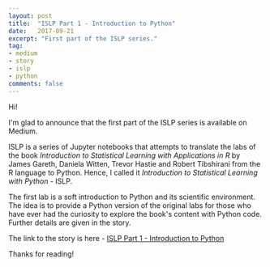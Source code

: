 ```yaml
---
layout: post
title:  "ISLP Part 1 - Introduction to Python"
date:   2017-09-21
excerpt: "First part of the ISLP series."
tag:
- medium
- story
- islp
- python
comments: false
---
```


Hi!

I'm glad to announce that the first part of the ISLP series is available on Medium.

ISLP is a series of Jupyter notebooks that attempts to translate the labs of the
book _Introduction to Statistical Learning with Applications in R_ by James Gareth,
Daniela Witten, Trevor Hastie and Robert Tibshirani from the R language to Python.
Hence, I called it _Introduction to Statistical Learning with Python_ - ISLP.

The first lab is a soft introduction to Python and its scientific environment.
The idea is to provide a Python version of the original labs for those who have
ever had the curiosity to explore the book's content with Python code. Further
details are given in the story.

The link to the story is here - [ISLP Part 1 - Introduction to Python](https://medium.com/@kazukiyokoyama/islp-part-1-introduction-to-python-fbe6c4930ada)

Thanks for reading!
